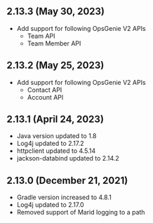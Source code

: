 ## 2.13.3 (May 30, 2023)
* Add support for following OpsGenie V2 APIs
  * Team API
  * Team Member API

## 2.13.2 (May 25, 2023)
* Add support for following OpsGenie V2 APIs
    * Contact API
    * Account API

## 2.13.1 (April 24, 2023)
* Java version updated to 1.8
* Log4j updated to 2.17.2
* httpclient updated to 4.5.14
* jackson-databind updated to 2.14.2

## 2.13.0 (December 21, 2021)
* Gradle version increased to 4.8.1
* Log4j updated to 2.17.0
* Removed support of Marid logging to a path